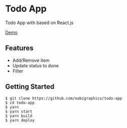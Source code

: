 # Todo App
Todo App with based on React.js 

[Demo](https://nabigraphics.github.io/todo-app/)

## Features
- Add/Remove item
- Update status to done
- Filter

## Getting Started
```
$ git clone https://github.com/nabigraphics/todo-app
$ cd todo-app
$ yarn
$ yarn start
$ yarn build
$ yarn deploy
```

